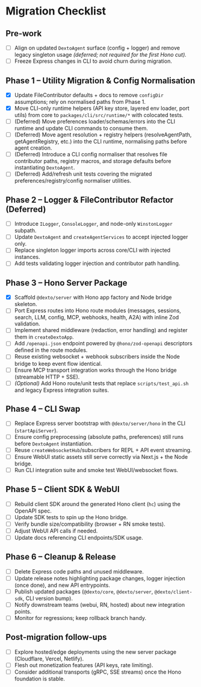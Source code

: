 # Migration Checklist

## Pre-work
- [ ] Align on updated `DextoAgent` surface (config + logger) and remove legacy singleton usage
      *(deferred; not required for the first Hono cut).* 
- [ ] Freeze Express changes in CLI to avoid churn during migration.

## Phase 1 – Utility Migration & Config Normalisation
- [x] Update FileContributor defaults + docs to remove `configDir` assumptions; rely on normalised
      paths from Phase 1.
- [x] Move CLI-only runtime helpers (API key store, layered env loader, port utils) from core to
      `packages/cli/src/runtime/*` with colocated tests.
- [ ] (Deferred) Move preferences loader/schemas/errors into the CLI runtime and update CLI commands
      to consume them.
- [ ] (Deferred) Move agent resolution + registry helpers (resolveAgentPath, getAgentRegistry, etc.)
      into the CLI runtime, normalising paths before agent creation.
- [ ] (Deferred) Introduce a CLI config normaliser that resolves file contributor paths, registry
      macros, and storage defaults before instantiating `DextoAgent`.
- [ ] (Deferred) Add/refresh unit tests covering the migrated preferences/registry/config normaliser
      utilities.

## Phase 2 – Logger & FileContributor Refactor (Deferred)
- [ ] Introduce `ILogger`, `ConsoleLogger`, and node-only `WinstonLogger` subpath.
- [ ] Update `DextoAgent` and `createAgentServices` to accept injected logger only.
- [ ] Replace singleton logger imports across core/CLI with injected instances.
- [ ] Add tests validating logger injection and contributor path handling.

## Phase 3 – Hono Server Package
- [x] Scaffold `@dexto/server` with Hono app factory and Node bridge skeleton.
- [ ] Port Express routes into Hono route modules (messages, sessions, search, LLM, config, MCP,
      webhooks, health, A2A) with inline Zod validation.
- [ ] Implement shared middleware (redaction, error handling) and register them in
      `createDextoApp`.
- [ ] Add `/openapi.json` endpoint powered by `@hono/zod-openapi` descriptors defined in the route
      modules.
- [ ] Reuse existing websocket + webhook subscribers inside the Node bridge to keep event flow
      identical.
- [ ] Ensure MCP transport integration works through the Hono bridge (streamable HTTP + SSE).
- [ ] *(Optional)* Add Hono route/unit tests that replace `scripts/test_api.sh` and legacy Express integration suites.

## Phase 4 – CLI Swap
- [ ] Replace Express server bootstrap with `@dexto/server/hono` in the CLI (`startApiServer`).
- [ ] Ensure config preprocessing (absolute paths, preferences) still runs before `DextoAgent`
      instantiation.
- [ ] Reuse `createWebsocketHub`/subscribers for REPL + API event streaming.
- [ ] Ensure WebUI static assets still serve correctly via Next.js + the Node bridge.
- [ ] Run CLI integration suite and smoke test WebUI/websocket flows.

## Phase 5 – Client SDK & WebUI
- [ ] Rebuild client SDK around the generated Hono client (`hc`) using the OpenAPI spec.
- [ ] Update SDK tests to spin up the Hono bridge.
- [ ] Verify bundle size/compatibility (browser + RN smoke tests).
- [ ] Adjust WebUI API calls if needed.
- [ ] Update docs referencing CLI endpoints/SDK usage.

## Phase 6 – Cleanup & Release
- [ ] Delete Express code paths and unused middleware.
- [ ] Update release notes highlighting package changes, logger injection (once done), and new API
      entrypoints.
- [ ] Publish updated packages (`@dexto/core`, `@dexto/server`, `@dexto/client-sdk`, CLI version bump).
- [ ] Notify downstream teams (webui, RN, hosted) about new integration points.
- [ ] Monitor for regressions; keep rollback branch handy.

## Post-migration follow-ups
- [ ] Explore hosted/edge deployments using the new server package (Cloudflare, Vercel, Netlify).
- [ ] Flesh out monetization features (API keys, rate limiting).
- [ ] Consider additional transports (gRPC, SSE streams) once the Hono foundation is stable.
